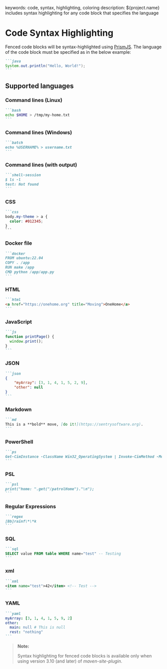 keywords: code, syntax, highlighting, coloring
description: ${project.name} includes syntax highlighting for any code block that specifies the language

# Code Syntax Highlighting

Fenced code blocks will be syntax-highlighted using [PrismJS](https://prismjs.com/). The language of the code block must be specified as in the below example:

````md
```java
System.out.println("Hello, World!");
```
````

## Supported languages

### Command lines (Linux)

````md
```bash
echo $HOME > /tmp/my-home.txt
```
````

### Command lines (Windows)

````md
```batch
echo %USERNAME% > username.txt
```
````

### Command lines (with output)

````md
```shell-session
$ ls -l
test: Not found
```
````

### CSS

````md
```css
body.my-theme > a {
  color: #012345;
}
```
````

### Docker file

````md
```docker
FROM ubuntu:22.04
COPY . /app
RUN make /app
CMD python /app/app.py
```
````

### HTML

````md
```html
<a href="https://onehome.org" title="Moving">OneHome</a>
```
````

### JavaScript

````md
```js
function printPage() {
  window.print();
}
```
````

### JSON

````md
```json
{
	"myArray": [3, 1, 4, 1, 5, 2, 9],
	"other": null
}
```
````

### Markdown

````md
```md
This is a **bold** move, [do it!](https://sentrysoftware.org).
```
````

### PowerShell

````md
```ps
Get-CimInstance -ClassName Win32_OperatingSystem | Invoke-CimMethod -MethodName Shutdown
```
````

### PSL

````md
```psl
print("home: ".get("/patrolHome")."\n");
```
````

### Regular Expressions

````md
```regex
[Bb]rainf\*\*k
```
````

### SQL

````md
```sql
SELECT value FROM table WHERE name="test" -- Testing
```
````

### xml

````md
```xml
<item name="test">42</item> <!-- Test -->
```
````

### YAML

````md
```yaml
myArray: [3, 1, 4, 1, 5, 9, 2]
other:
  main: null # This is null
  rest: "nothing"
```
````

> **Note:**
>
> Syntax highlighting for fenced code blocks is available only when using version 3.10 (and later) of *maven-site-plugin*.
